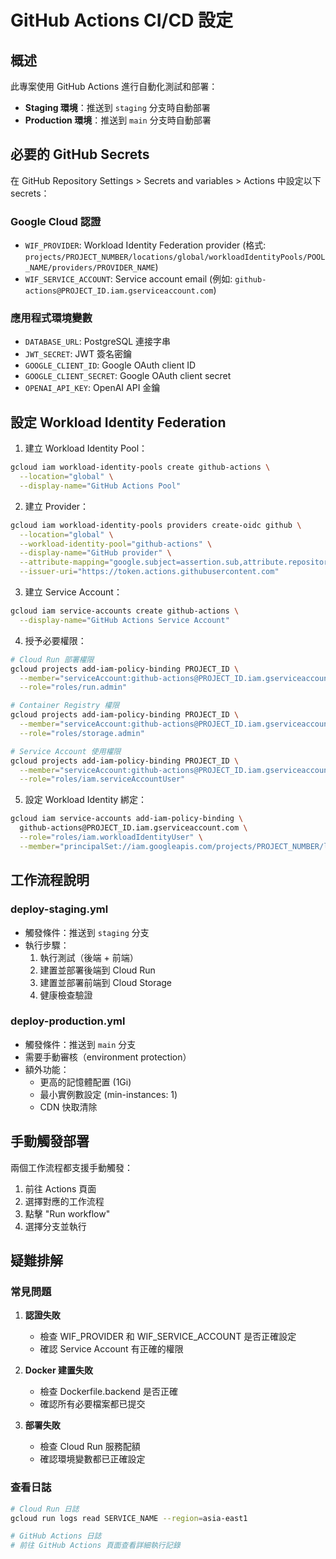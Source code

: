 # GitHub Actions CI/CD 設定

## 概述

此專案使用 GitHub Actions 進行自動化測試和部署：
- **Staging 環境**：推送到 `staging` 分支時自動部署
- **Production 環境**：推送到 `main` 分支時自動部署

## 必要的 GitHub Secrets

在 GitHub Repository Settings > Secrets and variables > Actions 中設定以下 secrets：

### Google Cloud 認證
- `WIF_PROVIDER`: Workload Identity Federation provider (格式: `projects/PROJECT_NUMBER/locations/global/workloadIdentityPools/POOL_NAME/providers/PROVIDER_NAME`)
- `WIF_SERVICE_ACCOUNT`: Service account email (例如: `github-actions@PROJECT_ID.iam.gserviceaccount.com`)

### 應用程式環境變數
- `DATABASE_URL`: PostgreSQL 連接字串
- `JWT_SECRET`: JWT 簽名密鑰
- `GOOGLE_CLIENT_ID`: Google OAuth client ID
- `GOOGLE_CLIENT_SECRET`: Google OAuth client secret
- `OPENAI_API_KEY`: OpenAI API 金鑰

## 設定 Workload Identity Federation

1. 建立 Workload Identity Pool：
```bash
gcloud iam workload-identity-pools create github-actions \
  --location="global" \
  --display-name="GitHub Actions Pool"
```

2. 建立 Provider：
```bash
gcloud iam workload-identity-pools providers create-oidc github \
  --location="global" \
  --workload-identity-pool="github-actions" \
  --display-name="GitHub provider" \
  --attribute-mapping="google.subject=assertion.sub,attribute.repository=assertion.repository" \
  --issuer-uri="https://token.actions.githubusercontent.com"
```

3. 建立 Service Account：
```bash
gcloud iam service-accounts create github-actions \
  --display-name="GitHub Actions Service Account"
```

4. 授予必要權限：
```bash
# Cloud Run 部署權限
gcloud projects add-iam-policy-binding PROJECT_ID \
  --member="serviceAccount:github-actions@PROJECT_ID.iam.gserviceaccount.com" \
  --role="roles/run.admin"

# Container Registry 權限
gcloud projects add-iam-policy-binding PROJECT_ID \
  --member="serviceAccount:github-actions@PROJECT_ID.iam.gserviceaccount.com" \
  --role="roles/storage.admin"

# Service Account 使用權限
gcloud projects add-iam-policy-binding PROJECT_ID \
  --member="serviceAccount:github-actions@PROJECT_ID.iam.gserviceaccount.com" \
  --role="roles/iam.serviceAccountUser"
```

5. 設定 Workload Identity 綁定：
```bash
gcloud iam service-accounts add-iam-policy-binding \
  github-actions@PROJECT_ID.iam.gserviceaccount.com \
  --role="roles/iam.workloadIdentityUser" \
  --member="principalSet://iam.googleapis.com/projects/PROJECT_NUMBER/locations/global/workloadIdentityPools/github-actions/attribute.repository/YOUR_GITHUB_USERNAME/REPOSITORY_NAME"
```

## 工作流程說明

### deploy-staging.yml
- 觸發條件：推送到 `staging` 分支
- 執行步驟：
  1. 執行測試（後端 + 前端）
  2. 建置並部署後端到 Cloud Run
  3. 建置並部署前端到 Cloud Storage
  4. 健康檢查驗證

### deploy-production.yml
- 觸發條件：推送到 `main` 分支
- 需要手動審核（environment protection）
- 額外功能：
  - 更高的記憶體配置 (1Gi)
  - 最小實例數設定 (min-instances: 1)
  - CDN 快取清除

## 手動觸發部署

兩個工作流程都支援手動觸發：
1. 前往 Actions 頁面
2. 選擇對應的工作流程
3. 點擊 "Run workflow"
4. 選擇分支並執行

## 疑難排解

### 常見問題

1. **認證失敗**
   - 檢查 WIF_PROVIDER 和 WIF_SERVICE_ACCOUNT 是否正確設定
   - 確認 Service Account 有正確的權限

2. **Docker 建置失敗**
   - 檢查 Dockerfile.backend 是否正確
   - 確認所有必要檔案都已提交

3. **部署失敗**
   - 檢查 Cloud Run 服務配額
   - 確認環境變數都已正確設定

### 查看日誌

```bash
# Cloud Run 日誌
gcloud run logs read SERVICE_NAME --region=asia-east1

# GitHub Actions 日誌
# 前往 GitHub Actions 頁面查看詳細執行記錄
```